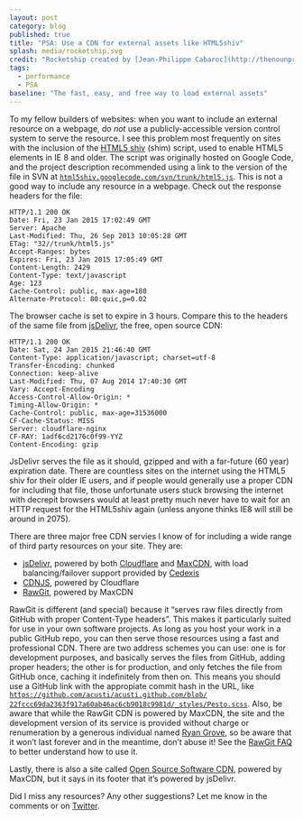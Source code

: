 ```yaml
---
layout: post
category: blog
published: true
title: "PSA: Use a CDN for external assets like HTML5shiv"
splash: media/rocketship.svg
credit: "Rocketship created by [Jean-Philippe Cabaroc](http://thenounproject.com/cabaroc/) from the [Noun Project](http://thenounproject.com/term/rocket/7427/)"
tags: 
  - performance
  - PSA
baseline: "The fast, easy, and free way to load external assets"
---
```


To my fellow builders of websites: when you want to include an external resource on a webpage, do *not* use a publicly-accessible version control system to serve the resource. I see this problem most frequently on sites with the inclusion of the [HTML5 shiv][] (shim) script, used to enable HTML5 elements in IE 8 and older. The script was originally hosted on Google Code, and the project description recommended using a link to the version of the file in SVN at [`html5shiv.googlecode.com​/svn​/trunk​/html5.js`][html5shiv-svn]. This is not a good way to include any resource in a webpage. Check out the response headers for the file:

```
HTTP/1.1 200 OK
Date: Fri, 23 Jan 2015 17:02:49 GMT
Server: Apache
Last-Modified: Thu, 26 Sep 2013 10:05:28 GMT
ETag: "32//trunk/html5.js"
Accept-Ranges: bytes
Expires: Fri, 23 Jan 2015 17:05:49 GMT
Content-Length: 2429
Content-Type: text/javascript
Age: 123
Cache-Control: public, max-age=180
Alternate-Protocol: 80:quic,p=0.02
```

The browser cache is set to expire in 3 hours. Compare this to the headers of the same file from [jsDelivr][html5shiv-jsdelivr], the free, open source CDN:

```
HTTP/1.1 200 OK
Date: Sat, 24 Jan 2015 21:46:40 GMT
Content-Type: application/javascript; charset=utf-8
Transfer-Encoding: chunked
Connection: keep-alive
Last-Modified: Thu, 07 Aug 2014 17:40:30 GMT
Vary: Accept-Encoding
Access-Control-Allow-Origin: *
Timing-Allow-Origin: *
Cache-Control: public, max-age=31536000
CF-Cache-Status: MISS
Server: cloudflare-nginx
CF-RAY: 1adf6cd2176c0f99-YYZ
Content-Encoding: gzip
```

JsDelivr serves the file as it should, gzipped and with a far-future (60 year) expiration date. There are countless sites on the internet using the HTML5 shiv for their older IE users, and if people would generally use a proper CDN for including that file, those unfortunate users stuck browsing the internet with decrepit browsers would at least pretty much never have to wait for an HTTP request for the HTML5shiv again (unless anyone thinks IE8 will still be around in 2075).

There are three major free CDN servies I know of for including a wide range of third party resources on your site. They are:

- [jsDelivr][], powered by both [Cloudflare][] and [MaxCDN][], with load balancing/failover support provided by [Cedexis][]
- [CDNJS][], powered by Cloudflare
- [RawGit][], powered by MaxCDN

RawGit is different (and special) because it “serves raw files directly from GitHub with proper Content-Type headers”. This makes it particularly suited for use in your own software projects. As long as you host your work in a public GitHub repo, you can then serve those resources using a fast and professional CDN. There are two address schemes you can use: one is for development purposes, and basically serves the files from GitHub, adding proper headers; the other is for production, and only fetches the file from GitHub once, caching it indefinitely from then on. This means you should use a GitHub link with the appropiate commit hash in the URL, like [`https://github.com/​acusti/​acusti.github.com/​blob/​22fccc69da2363f917a60ab46​ac6cb9018c9981d/​_styles/​Pesto.scss`][pesto-url]. Also, be aware that while the RawGit CDN is powered by MaxCDN, the site and the development version of its service is provided without charge or renumeration by a generous individual named [Ryan Grove][], so be aware that it won’t last forever and in the meantime, don’t abuse it! See the [RawGit FAQ][] to better understand how to use it.

Lastly, there is also a site called [Open Source Software CDN][OSSCDN], powered by MaxCDN, but it says in its footer that it’s powered by jsDelivr.

Did I miss any resources? Any other suggestions? Let me know in the comments or on [Twitter][].

[html5shiv-svn]: //html5shiv.googlecode.com/svn/trunk/html5.js
[HTML5 shiv]: https://github.com/aFarkas/html5shiv
[html5shiv-jsdelivr]: http://www.jsdelivr.com/#!html5shiv
[jsDelivr]: http://www.jsdelivr.com
[MaxCDN]: https://www.maxcdn.com
[Cloudflare]: http://cloudflare.com
[Cedexis]: http://www.cedexis.com
[CDNJS]: https://cdnjs.com
[OSSCDN]: http://osscdn.com
[Ryan Grove]: http://wonko.com
[RawGit]: https://rawgit.com
[pesto-url]: https://github.com/acusti/acusti.github.com/blob/22fccc69da2363f917a60ab46ac6cb9018c9981d/_styles/Pesto.scss
[RawGit FAQ]: https://rawgit.com/faq
[Twitter]: https://twitter.com/andpatton